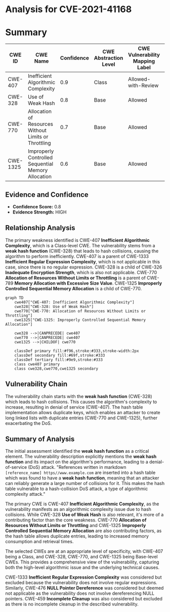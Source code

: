 # Analysis for CVE-2021-41168

# Summary

| CWE ID | CWE Name | Confidence | CWE Abstraction Level | CWE Vulnerability Mapping Label | CWE-Vulnerability Mapping Notes |
|---|---|---|---|---|---|
| CWE-407 | Inefficient Algorithmic Complexity | 0.9 | Class | Allowed-with-Review | Primary CWE |
| CWE-328 | Use of Weak Hash | 0.8 | Base | Allowed | Secondary Candidate |
| CWE-770 | Allocation of Resources Without Limits or Throttling | 0.7 | Base | Allowed | Secondary Candidate |
| CWE-1325 | Improperly Controlled Sequential Memory Allocation | 0.6 | Base | Allowed | Secondary Candidate |

## Evidence and Confidence

*   **Confidence Score:** 0.8
*   **Evidence Strength:** HIGH

## Relationship Analysis

The primary weakness identified is CWE-407 **Inefficient Algorithmic Complexity**, which is a Class-level CWE. The vulnerability stems from a **weak hash function** (CWE-328) that leads to hash collisions, causing the algorithm to perform inefficiently. CWE-407 is a parent of CWE-1333 **Inefficient Regular Expression Complexity**, which is not applicable in this case, since there is no regular expression. CWE-328 is a child of CWE-326 **Inadequate Encryption Strength**, which is also not applicable. CWE-770 **Allocation of Resources Without Limits or Throttling** is a parent of CWE-789 **Memory Allocation with Excessive Size Value**. CWE-1325 **Improperly Controlled Sequential Memory Allocation** is a child of CWE-770.

```mermaid
graph TD
    cwe407["CWE-407: Inefficient Algorithmic Complexity"]
    cwe328["CWE-328: Use of Weak Hash"]
    cwe770["CWE-770: Allocation of Resources Without Limits or Throttling"]
    cwe1325["CWE-1325: Improperly Controlled Sequential Memory Allocation"]

    cwe328 -->|CANPRECEDE| cwe407
    cwe770 -->|CANPRECEDE| cwe407
    cwe1325 -->|CHILDOF| cwe770

    classDef primary fill:#f96,stroke:#333,stroke-width:2px
    classDef secondary fill:#69f,stroke:#333
    classDef tertiary fill:#9e9,stroke:#333
    class cwe407 primary
    class cwe328,cwe770,cwe1325 secondary
```

## Vulnerability Chain

The vulnerability chain starts with the **weak hash function** (CWE-328) which leads to hash collisions. This causes the algorithm's complexity to increase, resulting in denial of service (CWE-407). The hash table implementation allows duplicate keys, which enables an attacker to create long linked lists with duplicate entries (CWE-770 and CWE-1325), further exacerbating the DoS.

## Summary of Analysis

The initial assessment identified the **weak hash function** as a critical element. The vulnerability description explicitly mentions the **weak hash function** and its impact on the algorithm's performance, leading to a denial-of-service (DoS) attack. "References written in markdown ` [reference_name] https//www.example.com` are inserted into a hash table which was found to have a **weak hash function**, meaning that an attacker can reliably generate a large number of collisions for it. This makes the hash table vulnerable to a hash-collision DoS attack, a type of algorithmic complexity attack."

The primary CWE is CWE-407 **Inefficient Algorithmic Complexity**, as the vulnerability manifests as an algorithmic complexity issue due to hash collisions. While CWE-328 **Use of Weak Hash** is also relevant, it's more of a contributing factor than the core weakness. CWE-770 **Allocation of Resources Without Limits or Throttling** and CWE-1325 **Improperly Controlled Sequential Memory Allocation** are also contributing factors, as the hash table allows duplicate entries, leading to increased memory consumption and retrieval times.

The selected CWEs are at an appropriate level of specificity, with CWE-407 being a Class, and CWE-328, CWE-770, and CWE-1325 being Base-level CWEs. This provides a comprehensive view of the vulnerability, capturing both the high-level algorithmic issue and the underlying technical causes.

CWE-1333 **Inefficient Regular Expression Complexity** was considered but excluded because the vulnerability does not involve regular expressions. Similarly, CWE-476 **NULL Pointer Dereference** was considered but deemed not applicable as the vulnerability does not involve dereferencing NULL pointers. CWE-459 **Incomplete Cleanup** was also considered but excluded as there is no incomplete cleanup in the described vulnerability.